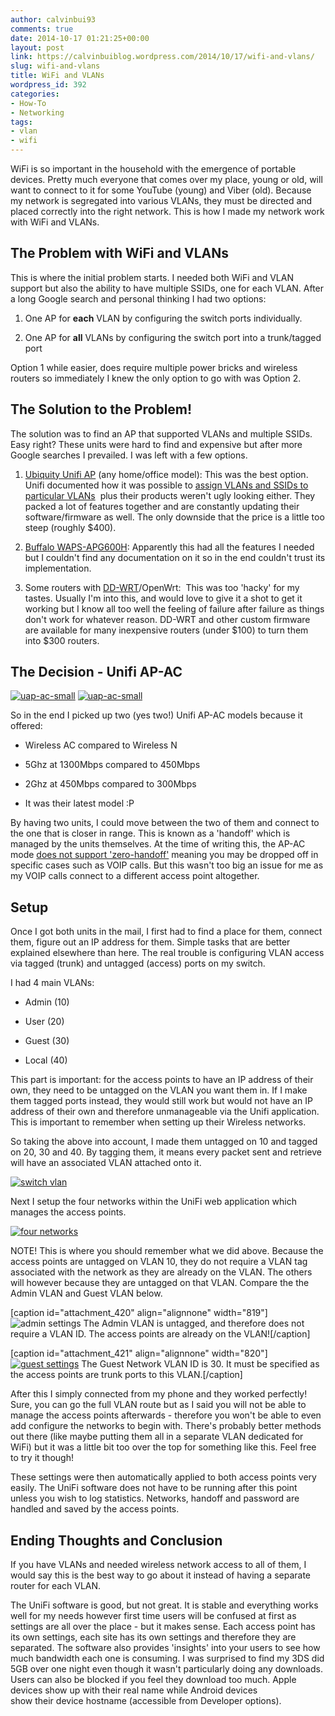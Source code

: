 ```yaml
---
author: calvinbui93
comments: true
date: 2014-10-17 01:21:25+00:00
layout: post
link: https://calvinbuiblog.wordpress.com/2014/10/17/wifi-and-vlans/
slug: wifi-and-vlans
title: WiFi and VLANs
wordpress_id: 392
categories:
- How-To
- Networking
tags:
- vlan
- wifi
---
```


WiFi is so important in the household with the emergence of portable devices. Pretty much everyone that comes over my place, young or old, will want to connect to it for some YouTube (young) and Viber (old). Because my network is segregated into various VLANs, they must be directed and placed correctly into the right network. This is how I made my network work with WiFi and VLANs.

<!-- more -->


## The Problem with WiFi and VLANs


This is where the initial problem starts. I needed both WiFi and VLAN support but also the ability to have multiple SSIDs, one for each VLAN. After a long Google search and personal thinking I had two options:



	
  1. One AP for **each** VLAN by configuring the switch ports individually.

	
  2. One AP for **all** VLANs by configuring the switch port into a trunk/tagged port


Option 1 while easier, does require multiple power bricks and wireless routers so immediately I knew the only option to go with was Option 2.


## The Solution to the Problem!


The solution was to find an AP that supported VLANs and multiple SSIDs. Easy right? These units were hard to find and expensive but after more Google searches I prevailed. I was left with a few options.



	
  1. [Ubiquity Unifi AP](http://www.ubnt.com/unifi/unifi-ap/) (any home/office model): This was the best option. Unifi documented how it was possible to [assign VLANs and SSIDs to particular VLANs](http://wiki.ubnt.com/UniFi_and_switch_VLAN_configuration)  plus their products weren't ugly looking either. They packed a lot of features together and are constantly updating their software/firmware as well. The only downside that the price is a little too steep (roughly $400).

	
  2. [Buffalo WAPS-APG600H](http://www.buffalotech.com/products/wireless/business-class-access-points/airstation-pro-80211n-gigabit-concurrent-dual-band-poe-wireless-access-point): Apparently this had all the features I needed but I couldn't find any documentation on it so in the end couldn't trust its implementation.

	
  3. Some routers with [DD-WRT](http://www.dd-wrt.com/wiki/index.php/Multiple_WLANs)/OpenWrt:  This was too 'hacky' for my tastes. Usually I'm into this, and would love to give it a shot to get it working but I know all too well the feeling of failure after failure as things don't work for whatever reason. DD-WRT and other custom firmware are available for many inexpensive routers (under $100) to turn them into $300 routers.




## The Decision - Unifi AP-AC


[![uap-ac-small](http://calvinbuiblog.files.wordpress.com/2014/10/uap-ac-small.png)](http://calvinbuiblog.files.wordpress.com/2014/10/uap-ac-small.png) [![uap-ac-small](http://calvinbuiblog.files.wordpress.com/2014/10/uap-ac-small.png)](http://calvinbuiblog.files.wordpress.com/2014/10/uap-ac-small.png)

So in the end I picked up two (yes two!) Unifi AP-AC models because it offered:



	
  * Wireless AC compared to Wireless N

	
  * 5Ghz at 1300Mbps compared to 450Mbps

	
  * 2Ghz at 450Mbps compared to 300Mbps

	
  * It was their latest model :P


By having two units, I could move between the two of them and connect to the one that is closer in range. This is known as a 'handoff' which is managed by the units themselves. At the time of writing this, the AP-AC mode [does not support 'zero-handoff'](https://community.ubnt.com/t5/UniFi-Feature-Requests/Zero-Handoff-on-UAP-AC/idi-p/641543) meaning you may be dropped off in specific cases such as VOIP calls. But this wasn't too big an issue for me as my VOIP calls connect to a different access point altogether.


## Setup


Once I got both units in the mail, I first had to find a place for them, connect them, figure out an IP address for them. Simple tasks that are better explained elsewhere than here. The real trouble is configuring VLAN access via tagged (trunk) and untagged (access) ports on my switch.

I had 4 main VLANs:



	
  * Admin (10)

	
  * User (20)

	
  * Guest (30)

	
  * Local (40)


This part is important: for the access points to have an IP address of their own, they need to be untagged on the VLAN you want them in. If I make them tagged ports instead, they would still work but would not have an IP address of their own and therefore unmanageable via the Unifi application. This is important to remember when setting up their Wireless networks.

So taking the above into account, I made them untagged on 10 and tagged on 20, 30 and 40. By tagging them, it means every packet sent and retrieve will have an associated VLAN attached onto it.

[![switch vlan](http://calvinbuiblog.files.wordpress.com/2014/10/capture3.png)](http://calvinbuiblog.files.wordpress.com/2014/10/capture3.png)

Next I setup the four networks within the UniFi web application which manages the access points.

[![four networks](http://calvinbuiblog.files.wordpress.com/2014/10/capture4.png)](http://calvinbuiblog.files.wordpress.com/2014/10/capture4.png)

NOTE! This is where you should remember what we did above. Because the access points are untagged on VLAN 10, they do not require a VLAN tag associated with the network as they are already on the VLAN. The others will however because they are untagged on that VLAN. Compare the the Admin VLAN and Guest VLAN below.

[caption id="attachment_420" align="alignnone" width="819"]![admin settings](http://calvinbuiblog.files.wordpress.com/2014/10/admin.png) The Admin VLAN is untagged, and therefore does not require a VLAN ID. The access points are already on the VLAN![/caption]

[caption id="attachment_421" align="alignnone" width="820"][![guest settings](http://calvinbuiblog.files.wordpress.com/2014/10/guest.png)](http://calvinbuiblog.files.wordpress.com/2014/10/guest.png) The Guest Network VLAN ID is 30. It must be specified as the access points are trunk ports to this VLAN.[/caption]

After this I simply connected from my phone and they worked perfectly! Sure, you can go the full VLAN route but as I said you will not be able to manage the access points afterwards - therefore you won't be able to even add configure the networks to begin with. There's probably better methods out there (like maybe putting them all in a separate VLAN dedicated for WiFi) but it was a little bit too over the top for something like this. Feel free to try it though!

These settings were then automatically applied to both access points very easily. The UniFi software does not have to be running after this point unless you wish to log statistics. Networks, handoff and password are handled and saved by the access points.


## Ending Thoughts and Conclusion


If you have VLANs and needed wireless network access to all of them, I would say this is the best way to go about it instead of having a separate router for each VLAN.

The UniFi software is good, but not great. It is stable and everything works well for my needs however first time users will be confused at first as settings are all over the place - but it makes sense. Each access point has its own settings, each site has its own settings and therefore they are separated. The software also provides 'insights' into your users to see how much bandwidth each one is consuming. I was surprised to find my 3DS did 5GB over one night even though it wasn't particularly doing any downloads. Users can also be blocked if you feel they download too much. Apple devices show up with their real name while Android devices show their device hostname (accessible from Developer options).
